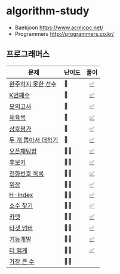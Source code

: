 # algorithm-study

- Baekjoon https://www.acmicpc.net/
- Programmers http://programmers.co.kr/

## 프로그래머스

|문제|난이도|풀이|
|------|---|:---:|
|[완주하지 못한 선수](https://programmers.co.kr/learn/courses/30/lessons/42576)|🌊|[✅](py/hash1.py)|
|[K번째수](https://programmers.co.kr/learn/courses/30/lessons/42748)|🌊|[✅](py/sort1.py)|
|[모의고사](https://programmers.co.kr/learn/courses/30/lessons/42840)|🌊|[✅](py/exhaustiveSearch1.py)|
|[체육복](https://programmers.co.kr/learn/courses/30/lessons/42862)|🌊|[✅](py/greedy1.py)|
|[상호평가](https://programmers.co.kr/learn/courses/30/lessons/83201)|🌊|[✅](py/83201.py)|
|[두 개 뽑아서 더하기](https://programmers.co.kr/learn/courses/30/lessons/68644)|🌊|[✅](py/68644.py)|
|[오픈채팅방](https://programmers.co.kr/learn/courses/30/lessons/42888)|🌊🌊|[✅](py/2019_kakao_hash1.py)|
|[후보키](https://programmers.co.kr/learn/courses/30/lessons/42890)|🌊🌊|[✅](py/2019_kakao_candidatekey.py)|
|[전화번호 목록](https://programmers.co.kr/learn/courses/30/lessons/42577)|🌊🌊|[✅](py/hash2.py)|
|[위장](https://programmers.co.kr/learn/courses/30/lessons/42578)|🌊🌊|[✅](py/hash3.py)|
|[H-Index](https://programmers.co.kr/learn/courses/30/lessons/42747)|🌊🌊|[✅](py/sort3.py)|
|[소수 찾기](https://programmers.co.kr/learn/courses/30/lessons/42839)|🌊🌊|[✅](py/exhaustiveSearch2.py)|
|[카펫](https://programmers.co.kr/learn/courses/30/lessons/42842)|🌊🌊|[✅](py/exhaustiveSearch3.py)|
|[타겟 넘버](https://programmers.co.kr/learn/courses/30/lessons/43165)|🌊🌊|[✅](py/dfsbfs1.py)|
|[기능개발](https://programmers.co.kr/learn/courses/30/lessons/42586)|🌊🌊|[✅](py/stack1.py)|
|[더 맵게](https://programmers.co.kr/learn/courses/30/lessons/42626)|🌊🌊|[✅](py/heap1.py)|
|[가장 큰 수](https://programmers.co.kr/learn/courses/30/lessons/42746)|🌊🌊||
